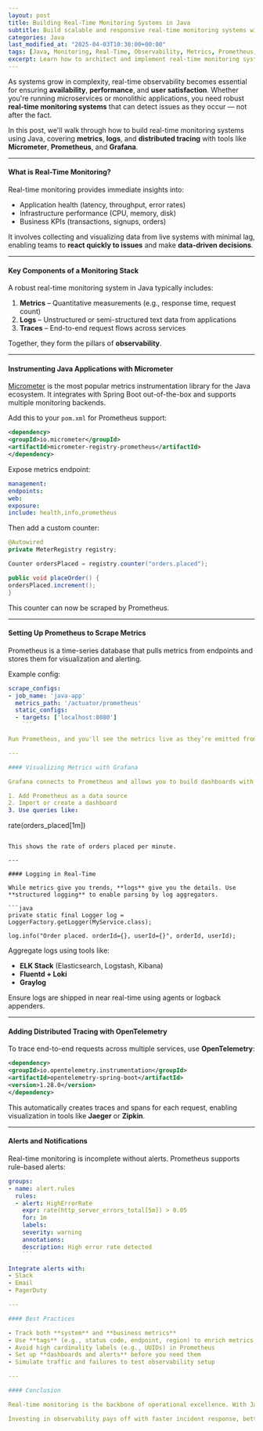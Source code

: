 ```yaml
---
layout: post
title: Building Real-Time Monitoring Systems in Java
subtitle: Build scalable and responsive real-time monitoring systems with Java and modern observability tools
categories: Java
last_modified_at: "2025-04-03T10:30:00+00:00"
tags: [Java, Monitoring, Real-Time, Observability, Metrics, Prometheus, Grafana]
excerpt: Learn how to architect and implement real-time monitoring systems in Java. Track metrics, logs, and traces using Prometheus, Micrometer, and Grafana for full observability.
---
```

As systems grow in complexity, real-time observability becomes essential for ensuring **availability**, **performance**, and **user satisfaction**. Whether you're running microservices or monolithic applications, you need robust **real-time monitoring systems** that can detect issues as they occur — not after the fact.

In this post, we'll walk through how to build real-time monitoring systems using Java, covering **metrics**, **logs**, and **distributed tracing** with tools like **Micrometer**, **Prometheus**, and **Grafana**.

---

#### What is Real-Time Monitoring?

Real-time monitoring provides immediate insights into:
- Application health (latency, throughput, error rates)
- Infrastructure performance (CPU, memory, disk)
- Business KPIs (transactions, signups, orders)

It involves collecting and visualizing data from live systems with minimal lag, enabling teams to **react quickly to issues** and make **data-driven decisions**.

---

#### Key Components of a Monitoring Stack

A robust real-time monitoring system in Java typically includes:

1. **Metrics** – Quantitative measurements (e.g., response time, request count)
2. **Logs** – Unstructured or semi-structured text data from applications
3. **Traces** – End-to-end request flows across services

Together, they form the pillars of **observability**.

---

#### Instrumenting Java Applications with Micrometer

[Micrometer](https://micrometer.io/) is the most popular metrics instrumentation library for the Java ecosystem. It integrates with Spring Boot out-of-the-box and supports multiple monitoring backends.

Add this to your `pom.xml` for Prometheus support:

```xml
<dependency>
<groupId>io.micrometer</groupId>
<artifactId>micrometer-registry-prometheus</artifactId>
</dependency>
```

Expose metrics endpoint:

```yml
management:
endpoints:
web:
exposure:
include: health,info,prometheus
```

Then add a custom counter:

```java
@Autowired
private MeterRegistry registry;

Counter ordersPlaced = registry.counter("orders.placed");

public void placeOrder() {
ordersPlaced.increment();
}
```

This counter can now be scraped by Prometheus.

---

#### Setting Up Prometheus to Scrape Metrics

Prometheus is a time-series database that pulls metrics from endpoints and stores them for visualization and alerting.

Example config:

```yml
scrape_configs:
- job_name: 'java-app'
  metrics_path: '/actuator/prometheus'
  static_configs:
  - targets: ['localhost:8080']
    ```

Run Prometheus, and you'll see the metrics live as they’re emitted from your Java app.

---

#### Visualizing Metrics with Grafana

Grafana connects to Prometheus and allows you to build dashboards with real-time updates, graphs, thresholds, and alerts.

1. Add Prometheus as a data source
2. Import or create a dashboard
3. Use queries like:

```
rate(orders_placed[1m])
```

This shows the rate of orders placed per minute.

---

#### Logging in Real-Time

While metrics give you trends, **logs** give you the details. Use **structured logging** to enable parsing by log aggregators.

```java
private static final Logger log = LoggerFactory.getLogger(MyService.class);

log.info("Order placed. orderId={}, userId={}", orderId, userId);
```

Aggregate logs using tools like:
- **ELK Stack** (Elasticsearch, Logstash, Kibana)
- **Fluentd + Loki**
- **Graylog**

Ensure logs are shipped in near real-time using agents or logback appenders.

---

#### Adding Distributed Tracing with OpenTelemetry

To trace end-to-end requests across multiple services, use **OpenTelemetry**:

```xml
<dependency>
<groupId>io.opentelemetry.instrumentation</groupId>
<artifactId>opentelemetry-spring-boot</artifactId>
<version>1.28.0</version>
</dependency>
```

This automatically creates traces and spans for each request, enabling visualization in tools like **Jaeger** or **Zipkin**.

---

#### Alerts and Notifications

Real-time monitoring is incomplete without alerts. Prometheus supports rule-based alerts:

```yml
groups:
- name: alert.rules
  rules:
  - alert: HighErrorRate
    expr: rate(http_server_errors_total[5m]) > 0.05
    for: 1m
    labels:
    severity: warning
    annotations:
    description: High error rate detected
    ```

Integrate alerts with:
- Slack
- Email
- PagerDuty

---

#### Best Practices

- Track both **system** and **business metrics**
- Use **tags** (e.g., status code, endpoint, region) to enrich metrics
- Avoid high cardinality labels (e.g., UUIDs) in Prometheus
- Set up **dashboards and alerts** before you need them
- Simulate traffic and failures to test observability setup

---

#### Conclusion

Real-time monitoring is the backbone of operational excellence. With Java’s strong support for instrumentation libraries like Micrometer, and open observability tools like Prometheus, Grafana, and OpenTelemetry, it’s easier than ever to build reliable, visible systems.

Investing in observability pays off with faster incident response, better performance tuning, and deeper insights into your Java applications.
